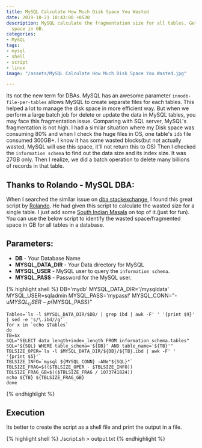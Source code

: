 ```yaml
---
title: MySQL Calculate How Much Disk Space You Wasted
date: 2019-10-21 10:43:00 +0530
description: MySQL calculate the fragmentation size for all tables. Get the wasted
  space in GB.
categories:
- MySQL
tags:
- mysql
- shell
- script
- linux
image: "/assets/MySQL Calculate How Much Disk Space You Wasted.jpg"

---
```

Its not the new term for DBAs. MySQL has an awesome parameter `innodb-file-per-tables` allows MySQL to create separate files for each tables. This helped a lot to manage the disk space in more efficient way. But when we perform a large batch job for delete or update the data in MySQL tables, you may face this fragmentation issue. Comparing with SQL server, MySQL's fragmentation is not high. I had a similar situation where my Disk space was consuming 80% and when I check the huge files in OS, one table's `idb` file consumed 300GB+. I know it has some wasted blocks(but not actually wasted, MySQL will use this space, it'll not return this to OS) Then I checked the `information schema` to find out the data size and its index size. It was 27GB only. Then I realize, we did a batch operation to delete many billions of records in that table.

## Thanks to Rolando - MySQL DBA:

When I searched the similar issue on [dba stackexchange](https://dba.stackexchange.com/questions/142653/mysql-ibd-file-is-too-big/176812), I found this great script by [Rolando](https://dba.stackexchange.com/users/877/rolandomysqldba). He had given this script to calculate the wasted size for a single table. I just add some [South Indian Masala](https://food.ndtv.com/lists/10-best-south-indian-recipes-736459) on top of it.(just for fun). You can use the below script to identify the wasted space/fragmented space in GB for all tables in a database. 

## Parameters:

* **DB** - Your Database Name
* **MYSQL_DATA_DIR** - Your Data directory for MySQL
* **MYSQL_USER** - MySQL user to query the `information schema`.
* **MYSQL_PASS** - Password for the MySQL user.

{% highlight shell %}
    DB='mydb'
    MYSQL_DATA_DIR='/mysqldata'
    MYSQL_USER=sqladmin
    MYSQL_PASS='mypass!'
    MYSQL_CONN="-u${MYSQL_USER} -p${MYSQL_PASS}"
    
    Tables=`ls -l $MYSQL_DATA_DIR/$DB/ | grep ibd | awk -F' ' '{print $9}' | sed -e 's/\.ibd//g'`
    for x in `echo $Tables`
    do
    TB=$x
    SQL="SELECT data_length+index_length FROM information_schema.tables"
    SQL="${SQL} WHERE table_schema='${DB}' AND table_name='${TB}'"
    TBLSIZE_OPER=`ls -l $MYSQL_DATA_DIR/${DB}/${TB}.ibd | awk -F' ' '{print $5}'`
    TBLSIZE_INFO=`mysql ${MYSQL_CONN} -ANe"${SQL}"`
    TBLSIZE_FRAG=$(($TBLSIZE_OPER - $TBLSIZE_INFO))
    TBLSIZE_FRAG_GB=$(($TBLSIZE_FRAG / 1073741824))
    echo ${TB} ${TBLSIZE_FRAG_GB}
    done
{% endhighlight %}

## Execution
Its better to create the script as a shell file and print the output in a file.

{% highlight shell %}
./script.sh > output.txt
{% endhighlight %}

